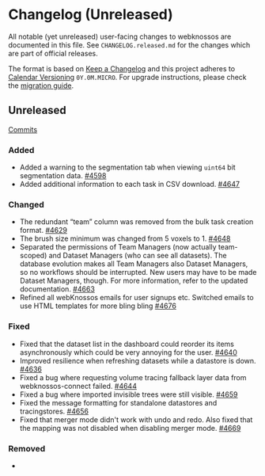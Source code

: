 # Changelog (Unreleased)

All notable (yet unreleased) user-facing changes to webknossos are documented in this file.
See `CHANGELOG.released.md` for the changes which are part of official releases.

The format is based on [Keep a Changelog](http://keepachangelog.com/en/1.0.0/)
and this project adheres to [Calendar Versioning](http://calver.org/) `0Y.0M.MICRO`.
For upgrade instructions, please check the [migration guide](MIGRATIONS.released.md).

## Unreleased
[Commits](https://github.com/scalableminds/webknossos/compare/20.06.0...HEAD)

### Added

- Added a warning to the segmentation tab when viewing `uint64` bit segmentation data. [#4598](https://github.com/scalableminds/webknossos/pull/4598)
- Added additional information to each task in CSV download. [#4647](https://github.com/scalableminds/webknossos/pull/4647)

### Changed

- The redundant “team” column was removed from the bulk task creation format. [#4629](https://github.com/scalableminds/webknossos/pull/4629)
- The brush size minimum was changed from 5 voxels to 1. [#4648](https://github.com/scalableminds/webknossos/pull/4648)
- Separated the permissions of Team Managers (now actually team-scoped) and Dataset Managers (who can see all datasets). The database evolution makes all Team Managers also Dataset Managers, so no workflows should be interrupted. New users may have to be made Dataset Managers, though. For more information, refer to the updated documentation. [#4663](https://github.com/scalableminds/webknossos/pull/4663)
- Refined all webKnossos emails for user signups etc. Switched emails to use HTML templates for more bling bling [#4676](https://github.com/scalableminds/webknossos/pull/4676)

### Fixed

- Fixed that the dataset list in the dashboard could reorder its items asynchronously which could be very annoying for the user. [#4640](https://github.com/scalableminds/webknossos/pull/4640)
- Improved resilience when refreshing datasets while a datastore is down. [#4636](https://github.com/scalableminds/webknossos/pull/4636)
- Fixed a bug where requesting volume tracing fallback layer data from webknossos-connect failed. [#4644](https://github.com/scalableminds/webknossos/pull/4644)
- Fixed a bug where imported invisible trees were still visible. [#4659](https://github.com/scalableminds/webknossos/issues/4659)
- Fixed the message formatting for standalone datastores and tracingstores. [#4656](https://github.com/scalableminds/webknossos/pull/4656)
- Fixed that merger mode didn't work with undo and redo. Also fixed that the mapping was not disabled when disabling merger mode. [#4669](https://github.com/scalableminds/webknossos/pull/4669)

### Removed

-
